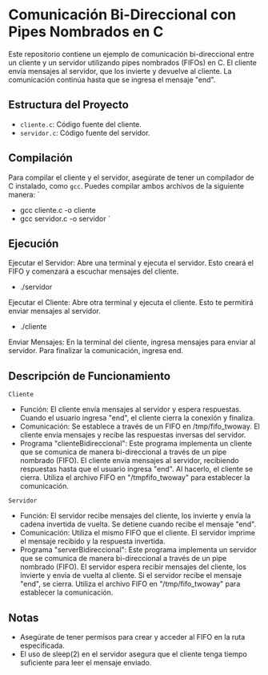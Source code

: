 
# Comunicación Bi-Direccional con Pipes Nombrados en C

Este repositorio contiene un ejemplo de comunicación bi-direccional entre un cliente y un servidor utilizando pipes nombrados (FIFOs) en C. El cliente envía mensajes al servidor, que los invierte y devuelve al cliente. La comunicación continúa hasta que se ingresa el mensaje "end".

## Estructura del Proyecto

- `cliente.c`: Código fuente del cliente.
- `servidor.c`: Código fuente del servidor.

## Compilación

Para compilar el cliente y el servidor, asegúrate de tener un compilador de C instalado, como `gcc`. Puedes compilar ambos archivos de la siguiente manera:
`
- gcc cliente.c -o cliente
- gcc servidor.c -o servidor
`

## Ejecución

Ejecutar el Servidor: Abre una terminal y ejecuta el servidor. Esto creará el FIFO y comenzará a escuchar mensajes del cliente.

- ./servidor

Ejecutar el Cliente: Abre otra terminal y ejecuta el cliente. Esto te permitirá enviar mensajes al servidor.

- ./cliente

Enviar Mensajes: En la terminal del cliente, ingresa mensajes para enviar al servidor. Para finalizar la comunicación, ingresa end.

## Descripción de Funcionamiento

`Cliente`
- Función: El cliente envía mensajes al servidor y espera respuestas. Cuando el usuario ingresa "end", el cliente cierra la conexión y finaliza.
- Comunicación: Se establece a través de un FIFO en /tmp/fifo_twoway. El cliente envía mensajes y recibe las respuestas inversas del servidor.
- Programa "clienteBidireccional": Este programa implementa un cliente que se comunica de manera bi-direccional a través de un pipe nombrado (FIFO). El cliente envía mensajes al servidor, recibiendo respuestas hasta que el usuario ingresa "end". Al hacerlo, el cliente se cierra. Utiliza el archivo FIFO en "/tmpfifo_twoway" para establecer la comunicación.

`Servidor`
- Función: El servidor recibe mensajes del cliente, los invierte y envía la cadena invertida de vuelta. Se detiene cuando recibe el mensaje "end".
- Comunicación: Utiliza el mismo FIFO que el cliente. El servidor imprime el mensaje recibido y la respuesta invertida.
- Programa "serverBidireccional": Este programa implementa un servidor que se comunica de manera bi-direccional a través de un pipe nombrado (FIFO). El servidor espera recibir mensajes del cliente, los invierte y envía de vuelta al cliente. Si el servidor recibe el mensaje "end", se cierra. Utiliza el archivo FIFO en "/tmp/fifo_twoway" para establecer la comunicación.

## Notas
- Asegúrate de tener permisos para crear y acceder al FIFO en la ruta especificada.
- El uso de sleep(2) en el servidor asegura que el cliente tenga tiempo suficiente para leer el mensaje enviado.

